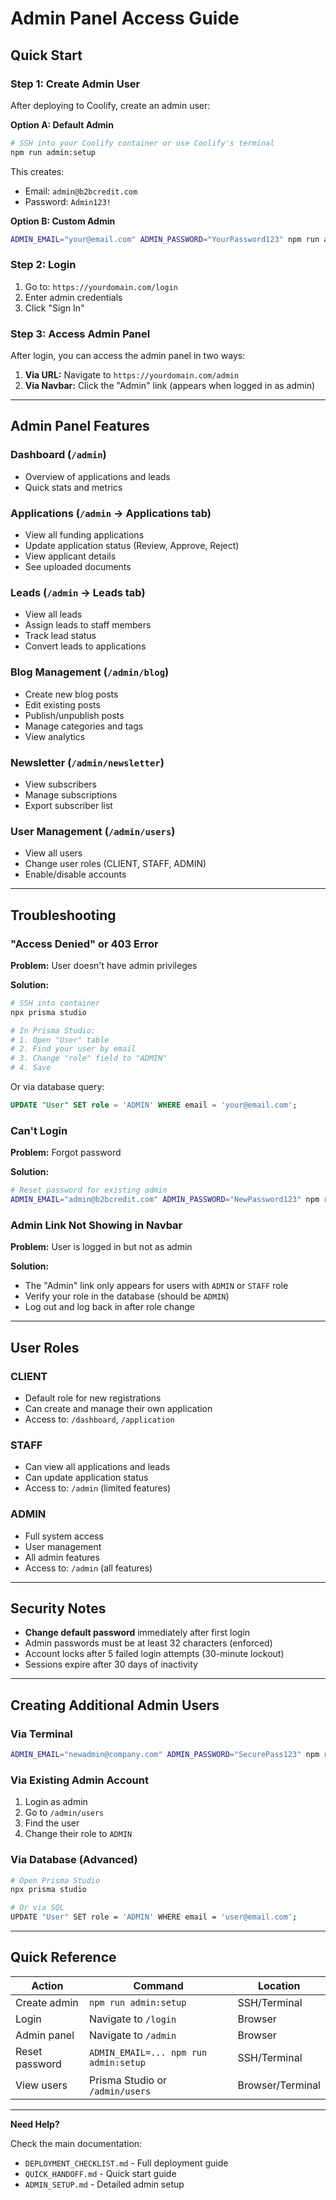 # Admin Panel Access Guide

## Quick Start

### Step 1: Create Admin User

After deploying to Coolify, create an admin user:

**Option A: Default Admin**
```bash
# SSH into your Coolify container or use Coolify's terminal
npm run admin:setup
```

This creates:
- Email: `admin@b2bcredit.com`
- Password: `Admin123!`

**Option B: Custom Admin**
```bash
ADMIN_EMAIL="your@email.com" ADMIN_PASSWORD="YourPassword123" npm run admin:setup
```

### Step 2: Login

1. Go to: `https://yourdomain.com/login`
2. Enter admin credentials
3. Click "Sign In"

### Step 3: Access Admin Panel

After login, you can access the admin panel in two ways:

1. **Via URL:** Navigate to `https://yourdomain.com/admin`
2. **Via Navbar:** Click the "Admin" link (appears when logged in as admin)

---

## Admin Panel Features

### Dashboard (`/admin`)
- Overview of applications and leads
- Quick stats and metrics

### Applications (`/admin` → Applications tab)
- View all funding applications
- Update application status (Review, Approve, Reject)
- View applicant details
- See uploaded documents

### Leads (`/admin` → Leads tab)
- View all leads
- Assign leads to staff members
- Track lead status
- Convert leads to applications

### Blog Management (`/admin/blog`)
- Create new blog posts
- Edit existing posts
- Publish/unpublish posts
- Manage categories and tags
- View analytics

### Newsletter (`/admin/newsletter`)
- View subscribers
- Manage subscriptions
- Export subscriber list

### User Management (`/admin/users`)
- View all users
- Change user roles (CLIENT, STAFF, ADMIN)
- Enable/disable accounts

---

## Troubleshooting

### "Access Denied" or 403 Error

**Problem:** User doesn't have admin privileges

**Solution:**
```bash
# SSH into container
npx prisma studio

# In Prisma Studio:
# 1. Open "User" table
# 2. Find your user by email
# 3. Change "role" field to "ADMIN"
# 4. Save
```

Or via database query:
```sql
UPDATE "User" SET role = 'ADMIN' WHERE email = 'your@email.com';
```

### Can't Login

**Problem:** Forgot password

**Solution:**
```bash
# Reset password for existing admin
ADMIN_EMAIL="admin@b2bcredit.com" ADMIN_PASSWORD="NewPassword123" npm run admin:setup
```

### Admin Link Not Showing in Navbar

**Problem:** User is logged in but not as admin

**Solution:**
- The "Admin" link only appears for users with `ADMIN` or `STAFF` role
- Verify your role in the database (should be `ADMIN`)
- Log out and log back in after role change

---

## User Roles

### CLIENT
- Default role for new registrations
- Can create and manage their own application
- Access to: `/dashboard`, `/application`

### STAFF
- Can view all applications and leads
- Can update application status
- Access to: `/admin` (limited features)

### ADMIN
- Full system access
- User management
- All admin features
- Access to: `/admin` (all features)

---

## Security Notes

- **Change default password** immediately after first login
- Admin passwords must be at least 32 characters (enforced)
- Account locks after 5 failed login attempts (30-minute lockout)
- Sessions expire after 30 days of inactivity

---

## Creating Additional Admin Users

### Via Terminal
```bash
ADMIN_EMAIL="newadmin@company.com" ADMIN_PASSWORD="SecurePass123" npm run admin:setup
```

### Via Existing Admin Account
1. Login as admin
2. Go to `/admin/users`
3. Find the user
4. Change their role to `ADMIN`

### Via Database (Advanced)
```bash
# Open Prisma Studio
npx prisma studio

# Or via SQL
UPDATE "User" SET role = 'ADMIN' WHERE email = 'user@email.com';
```

---

## Quick Reference

| Action | Command | Location |
|--------|---------|----------|
| Create admin | `npm run admin:setup` | SSH/Terminal |
| Login | Navigate to `/login` | Browser |
| Admin panel | Navigate to `/admin` | Browser |
| Reset password | `ADMIN_EMAIL=... npm run admin:setup` | SSH/Terminal |
| View users | Prisma Studio or `/admin/users` | Browser/Terminal |

---

**Need Help?**

Check the main documentation:
- `DEPLOYMENT_CHECKLIST.md` - Full deployment guide
- `QUICK_HANDOFF.md` - Quick start guide
- `ADMIN_SETUP.md` - Detailed admin setup
